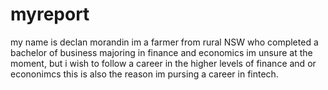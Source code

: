 # myreport
my name is declan morandin im a farmer from rural NSW who completed a bachelor of business majoring in finance and economics
im unsure at the moment, but i wish to follow a career in the higher levels of finance and or econonimcs this is also the reason im pursing a career in fintech. 
